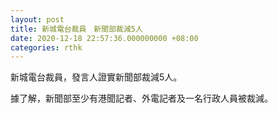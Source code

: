 ```yaml
---
layout: post
title: 新城電台裁員　新聞部裁減5人
date: 2020-12-18 22:57:36.000000000 +08:00
categories: rthk
---
```


新城電台裁員，發言人證實新聞部裁減5人。

據了解，新聞部至少有港聞記者、外電記者及一名行政人員被裁減。
